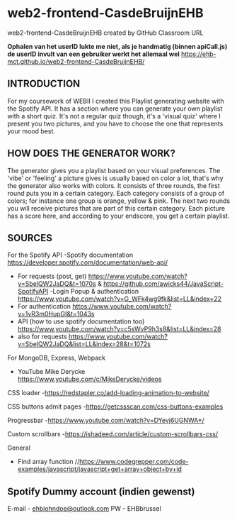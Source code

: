 # web2-frontend-CasdeBruijnEHB
web2-frontend-CasdeBruijnEHB created by GitHub Classroom
URL

**Ophalen van het userID lukte me niet, als je handmatig (binnen apiCall.js) de userID invult van een gebruiker werkt het allemaal wel**
https://ehb-mct.github.io/web2-frontend-CasdeBruijnEHB/

INTRODUCTION
------------

For my coursework of WEBII I created this Playlist generating website with the Spotify API. It has a section where you can generate your own playlist with a short quiz. It's not a regular quiz though, it's a 'visual quiz' where I present you two pictures, and you have to choose the one that represents your mood best.

HOW DOES THE GENERATOR WORK?
------------

The generator gives you a playlist based on your visual preferences. The 'vibe' or 'feeling' a picture gives is usually based on color a lot, that's why the generator also works with colors.
It consists of three rounds, the first round puts you in a certain category. Each category consists of a group of colors; for instance one group is orange, yellow & pink. 
The next two rounds you will receive pictures that are part of this certain category. Each picture has a score here, and according to your endscore, you get a certain playlist.

SOURCES
------------

For the Spotify API
-Spotify documentation https://developer.spotify.com/documentation/web-api/
- For requests (post, get) https://www.youtube.com/watch?v=SbelQW2JaDQ&t=1070s & https://github.com/awicks44/JavaScript-SpotifyAPI
-Login Popup & authentication https://www.youtube.com/watch?v=G_WFk4wg9fk&list=LL&index=22
- For authentication https://www.youtube.com/watch?v=1vR3m0HupGI&t=1043s
- API (how to use spotify documentation too) https://www.youtube.com/watch?v=c5sWvP9h3s8&list=LL&index=28
- also for requests https://www.youtube.com/watch?v=SbelQW2JaDQ&list=LL&index=28&t=1072s

For MongoDB, Express, Webpack
- YouTube Mike Derycke https://www.youtube.com/c/MikeDerycke/videos

CSS loader
-https://redstapler.co/add-loading-animation-to-website/

CSS buttons admit pages
-https://getcssscan.com/css-buttons-examples

Progressbar
-https://www.youtube.com/watch?v=DYevj6UGNWA*/

Custom scrollbars
-https://ishadeed.com/article/custom-scrollbars-css/

General
- Find array function //https://www.codegrepper.com/code-examples/javascript/javascript+get+array+object+by+id



Spotify Dummy account (indien gewenst)
------------
E-mail - ehbjohndoe@outlook.com
PW - EHBbrussel
